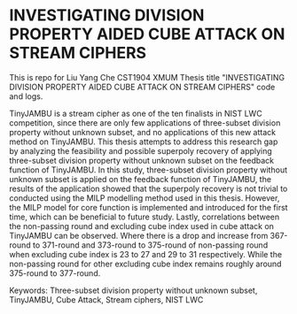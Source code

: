 # INVESTIGATING DIVISION PROPERTY AIDED CUBE ATTACK ON STREAM CIPHERS

This is repo for Liu Yang Che CST1904 XMUM Thesis title "INVESTIGATING DIVISION PROPERTY AIDED CUBE ATTACK ON STREAM CIPHERS" code and logs.

TinyJAMBU is a stream cipher as one of the ten finalists in NIST LWC competition, since there are only few applications of three-subset division property without unknown subset, and no applications of this new attack method on TinyJAMBU. This thesis attempts to address this research gap by analyzing the feasibility and possible superpoly recovery of applying three-subset division property without unknown subset on the feedback function of TinyJAMBU.
In this study, three-subset division property without unknown subset is applied on the feedback function of TinyJAMBU, the results of the application showed that the superpoly recovery is not trivial to conducted using the MILP modelling method used in this thesis. However, the MILP model for core function is implemented and introduced for the first time, which can be beneficial to future study. Lastly, correlations between the non-passing round and excluding cube index used in cube attack on TinyJAMBU can be observed. Where there is a drop and increase from 367-round to 371-round and 373-round to 375-round of non-passing round when excluding cube index is 23 to 27 and 29 to 31 respectively. While the non-passing round for other excluding cube index remains roughly around 375-round to 377-round.

Keywords: Three-subset division property without unknown subset, TinyJAMBU, Cube Attack, Stream ciphers, NIST LWC

